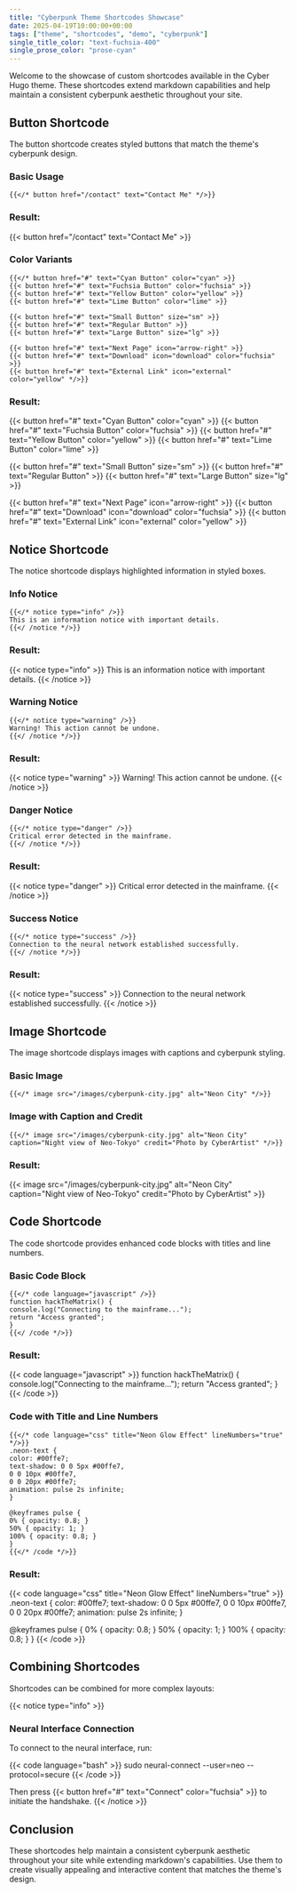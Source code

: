 ```yaml
---
title: "Cyberpunk Theme Shortcodes Showcase"
date: 2025-04-19T10:00:00+00:00
tags: ["theme", "shortcodes", "demo", "cyberpunk"]
single_title_color: "text-fuchsia-400"
single_prose_color: "prose-cyan"
---
```


Welcome to the showcase of custom shortcodes available in the Cyber Hugo theme. These shortcodes extend markdown capabilities and help maintain a consistent cyberpunk aesthetic throughout your site.

## Button Shortcode

The button shortcode creates styled buttons that match the theme's cyberpunk design.

### Basic Usage
```
{{</* button href="/contact" text="Contact Me" */>}}
```

### Result:

{{< button href="/contact" text="Contact Me" >}}

### Color Variants

```
{{</* button href="#" text="Cyan Button" color="cyan" >}}
{{< button href="#" text="Fuchsia Button" color="fuchsia" >}}
{{< button href="#" text="Yellow Button" color="yellow" >}}
{{< button href="#" text="Lime Button" color="lime" >}}

{{< button href="#" text="Small Button" size="sm" >}}
{{< button href="#" text="Regular Button" >}}
{{< button href="#" text="Large Button" size="lg" >}}

{{< button href="#" text="Next Page" icon="arrow-right" >}}
{{< button href="#" text="Download" icon="download" color="fuchsia" >}}
{{< button href="#" text="External Link" icon="external" color="yellow" */>}}
```

### Result:

{{< button href="#" text="Cyan Button" color="cyan" >}}
{{< button href="#" text="Fuchsia Button" color="fuchsia" >}}
{{< button href="#" text="Yellow Button" color="yellow" >}}
{{< button href="#" text="Lime Button" color="lime" >}}

{{< button href="#" text="Small Button" size="sm" >}}
{{< button href="#" text="Regular Button" >}}
{{< button href="#" text="Large Button" size="lg" >}}

{{< button href="#" text="Next Page" icon="arrow-right" >}}
{{< button href="#" text="Download" icon="download" color="fuchsia" >}}
{{< button href="#" text="External Link" icon="external" color="yellow" >}}

## Notice Shortcode

The notice shortcode displays highlighted information in styled boxes.

### Info Notice

```
{{</* notice type="info" />}}
This is an information notice with important details.
{{</ /notice */>}}
```

### Result:

{{< notice type="info" >}}
This is an information notice with important details.
{{< /notice >}}

### Warning Notice

```
{{</* notice type="warning" />}}
Warning! This action cannot be undone.
{{</ /notice */>}}
```

### Result:

{{< notice type="warning" >}}
Warning! This action cannot be undone.
{{< /notice >}}

### Danger Notice

```
{{</* notice type="danger" />}}
Critical error detected in the mainframe.
{{</ /notice */>}}
```

### Result:

{{< notice type="danger" >}}
Critical error detected in the mainframe.
{{< /notice >}}

### Success Notice

```
{{</* notice type="success" />}}
Connection to the neural network established successfully.
{{</ /notice */>}}
```

### Result:

{{< notice type="success" >}}
Connection to the neural network established successfully.
{{< /notice >}}


## Image Shortcode

The image shortcode displays images with captions and cyberpunk styling.

### Basic Image

```
{{</* image src="/images/cyberpunk-city.jpg" alt="Neon City" */>}}
```

### Image with Caption and Credit

```
{{</* image src="/images/cyberpunk-city.jpg" alt="Neon City"
caption="Night view of Neo-Tokyo" credit="Photo by CyberArtist" */>}}
```

### Result:

{{< image src="/images/cyberpunk-city.jpg" alt="Neon City" 
         caption="Night view of Neo-Tokyo" credit="Photo by CyberArtist" >}}

## Code Shortcode

The code shortcode provides enhanced code blocks with titles and line numbers.

### Basic Code Block

```
{{</* code language="javascript" />}}
function hackTheMatrix() {
console.log("Connecting to the mainframe...");
return "Access granted";
}
{{</ /code */>}}
```

### Result:

{{< code language="javascript" >}}
function hackTheMatrix() {
  console.log("Connecting to the mainframe...");
  return "Access granted";
}
{{< /code >}}

### Code with Title and Line Numbers

```
{{</* code language="css" title="Neon Glow Effect" lineNumbers="true" */>}}
.neon-text {
color: #00ffe7;
text-shadow: 0 0 5px #00ffe7,
0 0 10px #00ffe7,
0 0 20px #00ffe7;
animation: pulse 2s infinite;
}

@keyframes pulse {
0% { opacity: 0.8; }
50% { opacity: 1; }
100% { opacity: 0.8; }
}
{{</* /code */>}}
```

### Result:

{{< code language="css" title="Neon Glow Effect" lineNumbers="true" >}}
.neon-text {
  color: #00ffe7;
  text-shadow: 0 0 5px #00ffe7, 
               0 0 10px #00ffe7, 
               0 0 20px #00ffe7;
  animation: pulse 2s infinite;
}

@keyframes pulse {
  0% { opacity: 0.8; }
  50% { opacity: 1; }
  100% { opacity: 0.8; }
}
{{< /code >}}

## Combining Shortcodes

Shortcodes can be combined for more complex layouts:

{{< notice type="info" >}}
### Neural Interface Connection

To connect to the neural interface, run:

{{< code language="bash" >}}
sudo neural-connect --user=neo --protocol=secure
{{< /code >}}

Then press {{< button href="#" text="Connect" color="fuchsia" >}} to initiate the handshake.
{{< /notice >}}


## Conclusion

These shortcodes help maintain a consistent cyberpunk aesthetic throughout your site while extending markdown's capabilities. Use them to create visually appealing and interactive content that matches the theme's design.